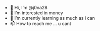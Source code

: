 - 👋 Hi, I’m @j0na28
- 👀 I’m interested in money
- 🌱 I’m currently learning as much as i can
- 📫 How to reach me ... u cant

<!---
j0na28/j0na28 is a ✨ special ✨ repository because its `README.md` (this file) appears on your GitHub profile.
You can click the Preview link to take a look at your changes.
--->

